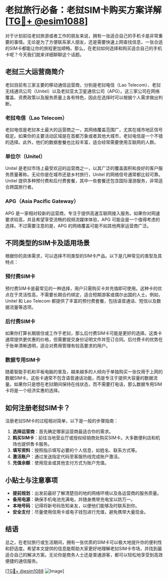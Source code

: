 # 老挝旅行必备：老挝SIM卡购买方案详解[[TG💪+ @esim1088](https://t.me/s/esim1088)]

对于计划前往老挝旅游或者工作的朋友来说，拥有一张适合自己的手机卡是非常重要的事情。无论是为了方便联系家人朋友，还是需要快速上网查找信息，一张合适的SIM卡都能让你的旅程更加顺畅。那么，在老挝如何选择和购买适合自己的手机卡呢？今天我们就来详细聊聊这个话题。

## 老挝三大运营商简介

老挝目前有三家主要的移动通信运营商，分别是老挝电信（Lao Telecom）、老挝无线通讯公司（Unitel）以及老挝亚太卫星通信公司（APG）。这三家公司在网络覆盖、资费政策以及服务质量上各有特色，因此在选择时可以根据个人需求做出判断。

### 老挝电信（Lao Telecom）

老挝电信是老挝本土最大的运营商之一，其网络覆盖范围广，尤其在城市地区信号稳定。如果你的主要活动区域是在首都万象或者其他大城市，老挝电信是一个不错的选择。此外，他们的数据套餐也比较丰富，适合经常需要使用互联网的人群。

### 单位尔（Unitel）

Unitel 是老挝市场上最受欢迎的运营商之一，以其广泛的覆盖面积和良好的客户服务质量著称。无论你是在城市还是乡村旅行，Unitel 的网络信号通常都比较可靠。Unitel 提供多种预付费和后付费套餐，其中一些套餐还包含国际漫游服务，非常适合跨国旅行者。

### APG（Asia Pacific Gateway）

APG 是一家相对较新的运营商，专注于提供高速互联网接入服务。如果你对网速要求较高，并且希望享受流畅的视频流媒体体验，APG 可能会是一个值得考虑的选择。不过需要注意的是，APG 的网络覆盖可能不如其他两家运营商广泛。

## 不同类型的SIM卡及适用场景

根据你的具体需求，可以选择不同类型的SIM卡产品。以下是几种常见的类型及其特点：

### 预付费SIM卡

预付费SIM卡是最常见的一种选择，用户只需购买卡并充值即可使用。这种卡的优点在于灵活性高，不需要长期合约绑定，适合短期游客或偶尔出国的人士。例如，Unitel 和 Lao Telecom 都提供了丰富的预付费套餐，包括语音通话、短信以及数据流量等选项。

### 后付费SIM卡

如果你打算长期居住或工作于老挝，那么后付费SIM卡可能是更好的选择。这类卡通常提供更优惠的价格，但需要提交身份证明文件并签订合同。后付费卡的优势在于账单清晰透明，适合对费用管理有较高要求的用户。

### 数据专用SIM卡

随着智能手机和平板电脑的普及，越来越多的人倾向于单独购买一张仅用于上网的数据SIM卡。这些卡通常不包含语音通话功能，而是专注于提供大容量的数据流量。如果你只是想在老挝期间保持在线状态，而不需要打电话，那么数据专用SIM卡将是一个经济实惠的选择。

## 如何注册老挝SIM卡？

注册老挝SIM卡的过程相对简单，以下是一般的步骤指南：

1. **选择运营商**：首先确定哪家运营商最适合你的需求。
2. **购买SIM卡**：前往当地营业厅或授权经销商处购买SIM卡。大多数便利店和机场也提供售卡服务。
3. **填写资料**：按照指示填写必要的个人信息，如姓名、联系方式等。
4. **激活账户**：通过发送指定代码至客服热线完成账户激活。
5. **充值余额**：使用现金或其他支付方式为账户充值。

## 小贴士与注意事项

- **提前规划**：出发前最好了解清楚目的地的网络环境以及各运营商的服务质量。
- **备用电源**：确保手机电池充满电，并随身携带充电宝以防万一。
- **本地号码**：记得将新号码告知亲友，以便他们能够及时联系到你。
- **安全支付**：尽量使用信用卡或电子钱包进行充值，避免携带大量现金。

## 结语

总之，在老挝旅行或生活期间，拥有一张优质的SIM卡可以极大地提升你的便利性和舒适度。希望本文提供的信息能帮助大家更好地理解老挝SIM卡市场，并找到最适合自己的解决方案。无论你是商务人士还是普通游客，都可以轻松地享受到高效便捷的通信服务。

[[TG💪+ @esim1088](https://t.me/s/esim1088) ![Image](https://i.postimg.cc/4NQfJmqS/Snipaste-2025-05-13-00-14-12.png)]